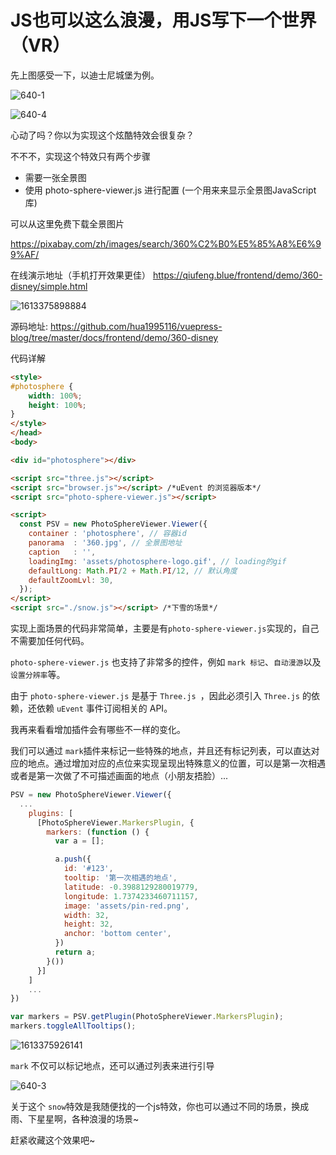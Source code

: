 
# JS也可以这么浪漫，用JS写下一个世界（VR）

先上图感受一下，以迪士尼城堡为例。

![640-1](https://s3.qiufeng.blue/blog/640-1.gif)

![640-4](https://s3.qiufeng.blue/blog/640-4.gif?imageView2/0/q/75|watermark/1/image/aHR0cHM6Ly9zMy5xaXVmZW5naC5jb20vd2F0ZXJtYXJrL3dhdGVybWFyay5wbmc=/dissolve/50/gravity/SouthEast/dx/0/dy/0)

心动了吗？你以为实现这个炫酷特效会很复杂？

不不不，实现这个特效只有两个步骤

- 需要一张全景图
- 使用 photo-sphere-viewer.js 进行配置 (一个用来来显示全景图JavaScript库)


可以从这里免费下载全景图片

https://pixabay.com/zh/images/search/360%C2%B0%E5%85%A8%E6%99%AF/

在线演示地址（手机打开效果更佳） https://qiufeng.blue/frontend/demo/360-disney/simple.html

![1613375898884](https://s3.qiufeng.blue/blog/1613375898884.jpg?imageView2/0/q/75|watermark/1/image/aHR0cHM6Ly9zMy5xaXVmZW5naC5jb20vd2F0ZXJtYXJrL3dhdGVybWFyay5wbmc=/dissolve/50/gravity/SouthEast/dx/0/dy/0)

源码地址: https://github.com/hua1995116/vuepress-blog/tree/master/docs/frontend/demo/360-disney

代码详解

```html
<style>
#photosphere {
	width: 100%;
	height: 100%;
}
</style>
</head>
<body>

<div id="photosphere"></div>

<script src="three.js"></script>
<script src="browser.js"></script> /*uEvent 的浏览器版本*/
<script src="photo-sphere-viewer.js"></script>

<script>
  const PSV = new PhotoSphereViewer.Viewer({
    container : 'photosphere', // 容器id
    panorama  : '360.jpg', // 全景图地址
    caption   : '',
    loadingImg: 'assets/photosphere-logo.gif', // loading的gif
    defaultLong: Math.PI/2 + Math.PI/12, // 默认角度
    defaultZoomLvl: 30,
  });
</script>
<script src="./snow.js"></script> /*下雪的场景*/
```

实现上面场景的代码非常简单，主要是有`photo-sphere-viewer.js`实现的，自己不需要加任何代码。

`photo-sphere-viewer.js` 也支持了非常多的控件，例如 `mark 标记`、`自动漫游`以及`设置分辨率`等。

由于 `photo-sphere-viewer.js` 是基于 `Three.js `，因此必须引入 `Three.js` 的依赖，还依赖 `uEvent` 事件订阅相关的 API。

我再来看看增加插件会有哪些不一样的变化。

我们可以通过 `mark`插件来标记一些特殊的地点，并且还有标记列表，可以直达对应的地点。通过增加对应的点位来实现呈现出特殊意义的位置，可以是第一次相遇或者是第一次做了不可描述画面的地点（小朋友捂脸）...

```js
PSV = new PhotoSphereViewer.Viewer({
  ...
	plugins: [
      [PhotoSphereViewer.MarkersPlugin, {
        markers: (function () {
          var a = [];

          a.push({
            id: '#123',
            tooltip: '第一次相遇的地点',
            latitude: -0.3988129280019779,
            longitude: 1.7374233460711157,
            image: 'assets/pin-red.png',
            width: 32,
            height: 32,
            anchor: 'bottom center',
          })
          return a;
        }())
      }]
	]
	...
})

var markers = PSV.getPlugin(PhotoSphereViewer.MarkersPlugin);
markers.toggleAllTooltips();
```

![1613375926141](https://s3.qiufeng.blue/blog/1613375926141.jpg)

`mark` 不仅可以标记地点，还可以通过列表来进行引导

![640-3](https://s3.qiufeng.blue/blog/640-3.gif?imageView2/0/q/75|watermark/1/image/aHR0cHM6Ly9zMy5xaXVmZW5naC5jb20vd2F0ZXJtYXJrL3dhdGVybWFyay5wbmc=/dissolve/50/gravity/SouthEast/dx/0/dy/0)

关于这个 `snow`特效是我随便找的一个js特效，你也可以通过不同的场景，换成雨、下星星啊，各种浪漫的场景~

赶紧收藏这个效果吧~ 

